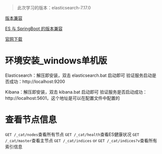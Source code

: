 > 此次学习的版本：elasticsearch-7.17.0

[版本兼容](https://www.elastic.co/cn/support/matrix#matrix_jvm)

[ES 与 SpringBoot 的版本兼容](https://docs.spring.io/spring-data/elasticsearch/docs/4.2.1/reference/html/#preface.versions)

[官网下载](https://www.elastic.co/cn/downloads/)

# 环境安装_windows单机版

Elasticsearch：解压即安装，双击 elasticsearch.bat 启动即可
验证服务启动是否成功：http://localhost:9200

Kibana：解压即安装，双击 kibana.bat 启动即可
验证服务是否启动成功：http://localhost:5601，这个地址是可以在配置文件中配置的

# 查看节点信息

`GET /_cat/nodes`查看所有节点
`GET /_cat/health`查看ES健康状况
`GET /_cat/master`查看主节点
`GET /_cat/indices`  or  `GET /_cat/indices?v`查看所有索引信息